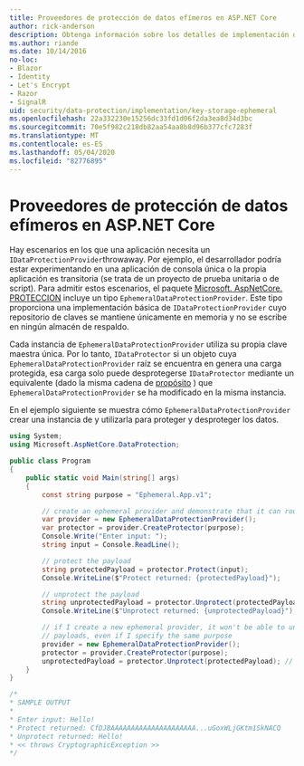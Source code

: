 ```yaml
---
title: Proveedores de protección de datos efímeros en ASP.NET Core
author: rick-anderson
description: Obtenga información sobre los detalles de implementación de los ASP.NET Core proveedores de protección de datos efímeros.
ms.author: riande
ms.date: 10/14/2016
no-loc:
- Blazor
- Identity
- Let's Encrypt
- Razor
- SignalR
uid: security/data-protection/implementation/key-storage-ephemeral
ms.openlocfilehash: 22a332230e15256dc33fd1d06f2da3ea8d34d3bc
ms.sourcegitcommit: 70e5f982c218db82aa54aa8b8d96b377cfc7283f
ms.translationtype: MT
ms.contentlocale: es-ES
ms.lasthandoff: 05/04/2020
ms.locfileid: "82776895"
---
```

# <a name="ephemeral-data-protection-providers-in-aspnet-core"></a>Proveedores de protección de datos efímeros en ASP.NET Core

<a name="data-protection-implementation-key-storage-ephemeral"></a>

Hay escenarios en los que una aplicación necesita un `IDataProtectionProvider`throwaway. Por ejemplo, el desarrollador podría estar experimentando en una aplicación de consola única o la propia aplicación es transitoria (se trata de un proyecto de prueba unitaria o de script). Para admitir estos escenarios, el paquete [Microsoft. AspNetCore. PROTECCION](https://www.nuget.org/packages/Microsoft.AspNetCore.DataProtection/) incluye un tipo `EphemeralDataProtectionProvider`. Este tipo proporciona una implementación básica de `IDataProtectionProvider` cuyo repositorio de claves se mantiene únicamente en memoria y no se escribe en ningún almacén de respaldo.

Cada instancia de `EphemeralDataProtectionProvider` utiliza su propia clave maestra única. Por lo tanto, `IDataProtector` si un objeto cuya `EphemeralDataProtectionProvider` raíz se encuentra en genera una carga protegida, esa carga solo puede desprotegerse `IDataProtector` mediante un equivalente (dado la misma cadena de [propósito](xref:security/data-protection/consumer-apis/purpose-strings#data-protection-consumer-apis-purposes) ) que `EphemeralDataProtectionProvider` se ha modificado en la misma instancia.

En el ejemplo siguiente se muestra cómo `EphemeralDataProtectionProvider` crear una instancia de y utilizarla para proteger y desproteger los datos.

```csharp
using System;
using Microsoft.AspNetCore.DataProtection;

public class Program
{
    public static void Main(string[] args)
    {
        const string purpose = "Ephemeral.App.v1";

        // create an ephemeral provider and demonstrate that it can round-trip a payload
        var provider = new EphemeralDataProtectionProvider();
        var protector = provider.CreateProtector(purpose);
        Console.Write("Enter input: ");
        string input = Console.ReadLine();

        // protect the payload
        string protectedPayload = protector.Protect(input);
        Console.WriteLine($"Protect returned: {protectedPayload}");

        // unprotect the payload
        string unprotectedPayload = protector.Unprotect(protectedPayload);
        Console.WriteLine($"Unprotect returned: {unprotectedPayload}");

        // if I create a new ephemeral provider, it won't be able to unprotect existing
        // payloads, even if I specify the same purpose
        provider = new EphemeralDataProtectionProvider();
        protector = provider.CreateProtector(purpose);
        unprotectedPayload = protector.Unprotect(protectedPayload); // THROWS
    }
}

/*
* SAMPLE OUTPUT
*
* Enter input: Hello!
* Protect returned: CfDJ8AAAAAAAAAAAAAAAAAAAAA...uGoxWLjGKtm1SkNACQ
* Unprotect returned: Hello!
* << throws CryptographicException >>
*/
```
